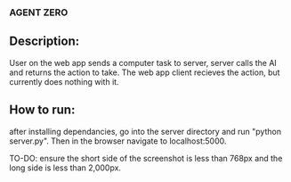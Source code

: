 ### AGENT ZERO

## Description:
User on the web app sends a computer task to server, server calls the AI and returns the action to take.
The web app client recieves the action, but currently does nothing with it.


## How to run:
after installing dependancies, go into the server directory and run "python server.py". Then in the browser navigate to localhost:5000.

TO-DO: ensure the short side of the screenshot is less than 768px and the long side is less than 2,000px.

